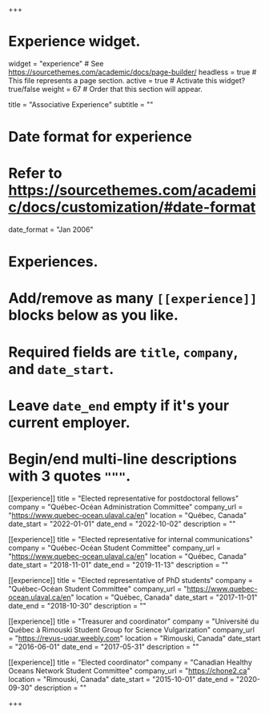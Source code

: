 +++
# Experience widget.
widget = "experience"  # See https://sourcethemes.com/academic/docs/page-builder/
headless = true  # This file represents a page section.
active = true  # Activate this widget? true/false
weight = 67  # Order that this section will appear.

title = "Associative Experience"
subtitle = ""

# Date format for experience
#   Refer to https://sourcethemes.com/academic/docs/customization/#date-format
date_format = "Jan 2006"

# Experiences.
#   Add/remove as many `[[experience]]` blocks below as you like.
#   Required fields are `title`, `company`, and `date_start`.
#   Leave `date_end` empty if it's your current employer.
#   Begin/end multi-line descriptions with 3 quotes `"""`.
[[experience]]
  title = "Elected representative for postdoctoral fellows"
  company = "Québec-Océan Administration Committee"
  company_url = "https://www.quebec-ocean.ulaval.ca/en"
  location = "Québec, Canada"
  date_start = "2022-01-01"
  date_end = "2022-10-02"
  description = ""

[[experience]]
  title = "Elected representative for internal communications"
  company = "Québec-Océan Student Committee"
  company_url = "https://www.quebec-ocean.ulaval.ca/en"
  location = "Québec, Canada"
  date_start = "2018-11-01"
  date_end = "2019-11-13"
  description = ""

[[experience]]
  title = "Elected representative of PhD students"
  company = "Québec-Océan Student Committee"
  company_url = "https://www.quebec-ocean.ulaval.ca/en"
  location = "Québec, Canada"
  date_start = "2017-11-01"
  date_end = "2018-10-30"
  description = ""

[[experience]]
  title = "Treasurer and coordinator"
  company = "Université du Québec à Rimouski Student Group for Science Vulgarization"
  company_url = "https://revus-uqar.weebly.com"
  location = "Rimouski, Canada"
  date_start = "2016-06-01"
  date_end = "2017-05-31"
  description = ""

[[experience]]
  title = "Elected coordinator"
  company = "Canadian Healthy Oceans Network Student Committee"
  company_url = "https://chone2.ca"
  location = "Rimouski, Canada"
  date_start = "2015-10-01"
  date_end = "2020-09-30"
  description = ""

+++
